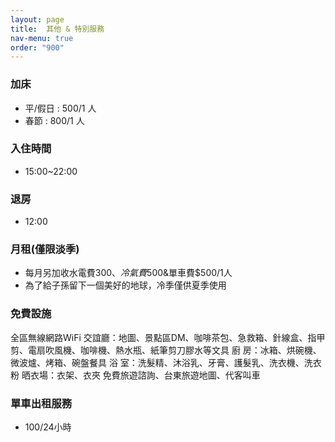 ```yaml
---
layout: page
title:  其他 & 特別服務
nav-menu: true
order: "900"
---
```

### 加床
* 平/假日 : 500/1 人
* 春節 : 800/1 人

### 入住時間
 * 15:00~22:00

### 退房
 * 12:00

### 月租(僅限淡季)
* 每月另加收水電費$300、冷氣費$500&單車費$500/1人
* 為了給子孫留下一個美好的地球，冷季僅供夏季使用



### 免費設施
全區無線網路WiFi
交誼廳：地圖、景點區DM、咖啡茶包、急救箱、針線盒、指甲剪、電扇吹風機、咖啡機、熱水瓶、紙筆剪刀膠水等文具
廚    房：冰箱、烘碗機、微波爐、烤箱、碗盤餐具
浴    室：洗髮精、沐浴乳、牙膏、護髮乳、洗衣機、洗衣粉
晒衣場：衣架、衣夾
免費旅遊諮詢、台東旅遊地圖、代客叫車


### 單車出租服務
* 100/24小時
